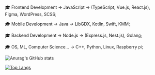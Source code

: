   🎓 Frontend Development -> JavaScript -> (TypeScript, Vue.js, React.js), Figma, WordPress, SCSS;
 
 🎓 Mobile Development -> Java -> LibGDX, Kotlin, Swift, KMM;
 
 🎓 Backend Development -> Node.js -> (Express.js, Nest.js), Golang;
 
 🎓 OS, ML, Computer Science... -> C++, Python, Linux, Raspberry pi;


![Anurag's GitHub stats](https://github-readme-stats.vercel.app/api?username=IFraimG&show_icons=true&theme=dark)    

[![Top Langs](https://github-readme-stats.vercel.app/api/top-langs/?username=IFraimG)](https://github.com/anuraghazra/github-readme-stats)
